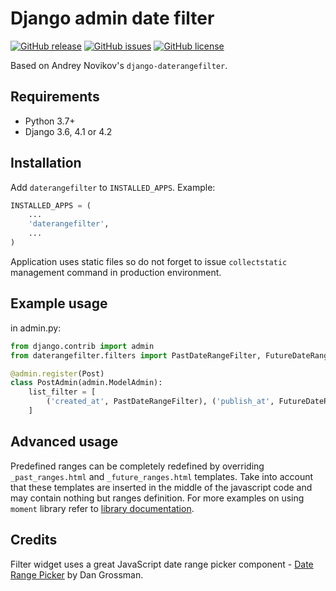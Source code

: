 # Django admin date filter

[![GitHub release](https://img.shields.io/github/release/oriolclosa/django-daterangefilter.svg)](https://github.com/oriolclosa/django-daterangefilter/releases/latest)
[![GitHub issues](https://img.shields.io/github/issues/andreynovikov/django-daterangefilter.svg)](https://github.com/oriolclosa/django-daterangefilter/issues)
[![GitHub license](https://img.shields.io/github/license/andreynovikov/django-daterangefilter.svg)](LICENSE)

Based on Andrey Novikov's `django-daterangefilter`.

## Requirements

* Python 3.7+
* Django 3.6, 4.1 or 4.2

## Installation

Add ```daterangefilter``` to ```INSTALLED_APPS```. Example:

```python
INSTALLED_APPS = (
    ...
    'daterangefilter',
    ...
)
```

Application uses static files so do not forget to issue ```collectstatic``` management command in production environment.

## Example usage

in admin.py:

```python
from django.contrib import admin
from daterangefilter.filters import PastDateRangeFilter, FutureDateRangeFilter

@admin.register(Post)
class PostAdmin(admin.ModelAdmin):
    list_filter = [
        ('created_at', PastDateRangeFilter), ('publish_at', FutureDateRangeFilter)
    ]
```

## Advanced usage

Predefined ranges can be completely redefined by overriding ```_past_ranges.html``` and ```_future_ranges.html``` templates.
Take into account that these templates are inserted in the middle of the javascript code and may contain nothing but ranges
definition. For more examples on using ```moment``` library refer to [library documentation](https://momentjs.com/docs/#/manipulating/).

## Credits

Filter widget uses a great JavaScript date range picker component - [Date Range Picker](https://github.com/dangrossman/daterangepicker) by Dan Grossman.
